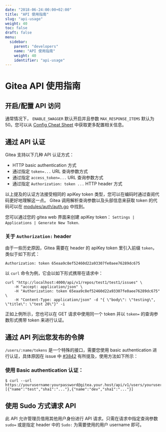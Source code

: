 ```yaml
---
date: "2018-06-24:00:00+02:00"
title: "API 使用指南"
slug: "api-usage"
weight: 40
toc: false
draft: false
menu:
  sidebar:
    parent: "developers"
    name: "API 使用指南"
    weight: 40
    identifier: "api-usage"
---
```


# Gitea API 使用指南

## 开启/配置 API 访问

通常情况下， `ENABLE_SWAGGER` 默认开启并且参数 `MAX_RESPONSE_ITEMS` 默认为 50。您可以从 [Config Cheat
Sheet](https://docs.git3.sh/en-us/config-cheat-sheet/) 中获取更多配置相关信息。

## 通过 API 认证

Gitea 支持以下几种 API 认证方式：

- HTTP basic authentication 方式
- 通过指定 `token=...` URL 查询参数方式
- 通过指定 `access_token=...` URL 查询参数方式
- 通过指定 `Authorization: token ...` HTTP header 方式

以上提及的认证方法接受相同的 apiKey token 类型，您可以在编码时通过查阅代码更好地理解这一点。
Gitea 调用解析查询参数以及头部信息来获取 token 的代码可以在 [modules/auth/auth.go](https://github.com/git3protocol/gitea/blob/6efdcaed86565c91a3dc77631372a9cc45a58e89/modules/auth/auth.go#L47) 中找到。

您可以通过您的 gitea web 界面来创建 apiKey token：
`Settings | Applications | Generate New Token`.

### 关于 `Authorization:` header

由于一些历史原因，Gitea 需要在 header 的 apiKey token 里引入前缀 `token`，类似于如下形式：

```
Authorization: token 65eaa9c8ef52460d22a93307fe0aee76289dc675
```

以 `curl` 命令为例，它会以如下形式携带在请求中：

```
curl "http://localhost:4000/api/v1/repos/test1/test1/issues" \
    -H "accept: application/json" \
    -H "Authorization: token 65eaa9c8ef52460d22a93307fe0aee76289dc675" \
    -H "Content-Type: application/json" -d "{ \"body\": \"testing\", \"title\": \"test 20\"}" -i
```

正如上例所示，您也可以在 GET 请求中使用同一个 token 并以 `token=` 的查询参数形式携带 token 来进行认证。

## 通过 API 列出您发布的令牌

`/users/:name/tokens` 是一个特殊的接口，需要您使用 basic authentication 进行认证，具体原因在 issue 中
[#3842](https://github.com/orgs/git3protocol/discussions/3842#issuecomment-397743346) 有所提及，使用方法如下所示：

### 使用 Basic authentication 认证：

```
$ curl --url https://yourusername:yourpassword@gitea.your.host/api/v1/users/yourusername/tokens
[{"name":"test","sha1":"..."},{"name":"dev","sha1":"..."}]
```

## 使用 Sudo 方式请求 API

此 API 允许管理员借用其他用户身份进行 API 请求。只需在请求中指定查询参数 `sudo=` 或是指定 header 中的 `Sudo:` 为需要使用的用户 username 即可。
